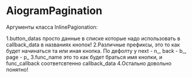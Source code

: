 # AiogramPagination

Аргументы класса InlinePagionation:

1.button_datas просто данные в списке которые надо использовать в callback_data  в названиях кнопок!
2.Различные префиксы, это то как будет начинаться та или иная кнопка. По дефолту у next - n_, back - b_, page - p_
3.func_name это то как будет браться имя кнопки, и func_callback соответсвтенно callback_data
4.Остально довольно понятно!
